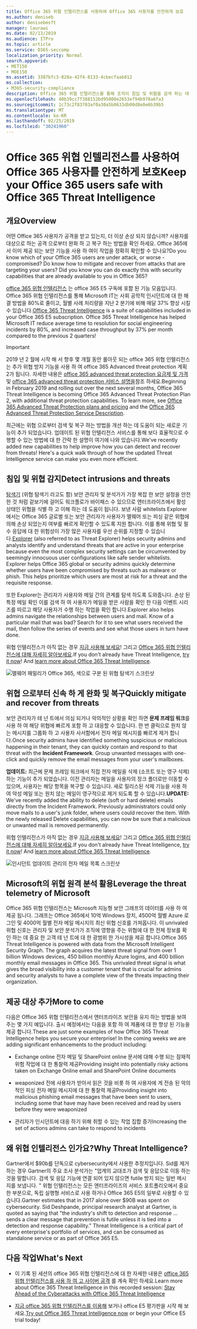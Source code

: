 ```yaml
---
title: Office 365 위협 인텔리전스를 사용하여 Office 365 사용자를 안전하게 보호
ms.author: deniseb
author: denisebmsft
manager: laurawi
ms.date: 02/13/2019
ms.audience: ITPro
ms.topic: article
ms.service: O365-seccomp
localization_priority: Normal
search.appverid:
- MET150
- MOE150
ms.assetid: 3387bfc3-028a-42f4-8133-4cbecfaab812
ms.collection:
- M365-security-compliance
description: Office 365 위협 인텔리전스를 통해 조직이 침입 및 위협을 검색 하는 데 도움을 주는 방법 및 위협 으로부터 신속 하 게 완화 및 복구할 수 있는 방법을 알아봅니다.
ms.openlocfilehash: 40b39cc7f388152bd95000e2653ef94b970a6fa3
ms.sourcegitcommit: 1c73c2f83703af0a30a5b0633db00d8e0e6b39b5
ms.translationtype: MT
ms.contentlocale: ko-KR
ms.lasthandoff: 02/25/2019
ms.locfileid: "30241960"
---
```

# <a name="keep-your-office-365-users-safe-with-office-365-threat-intelligence"></a><span data-ttu-id="ddd0a-103">Office 365 위협 인텔리전스를 사용하여 Office 365 사용자를 안전하게 보호</span><span class="sxs-lookup"><span data-stu-id="ddd0a-103">Keep your Office 365 users safe with Office 365 Threat Intelligence</span></span>

## <a name="overview"></a><span data-ttu-id="ddd0a-104">개요</span><span class="sxs-lookup"><span data-stu-id="ddd0a-104">Overview</span></span>

<span data-ttu-id="ddd0a-p101">어떤 Office 365 사용자가 공격을 받고 있는지, 더 이상 손상 되지 않습니까? 사용자를 대상으로 하는 공격 으로부터 완화 하 고 복구 하는 방법을 확인 하세요. Office 365에서 이미 제공 되는 보안 기능을 사용 하 여이 작업을 정확히 확인할 수 있나요?</span><span class="sxs-lookup"><span data-stu-id="ddd0a-p101">Do you know which of your Office 365 users are under attack, or worse - compromised? Do know how to mitigate and recover from attacks that are targeting your users? Did you know you can do exactly this with security capabilities that are already available to you in Office 365?</span></span> 
  
<span data-ttu-id="ddd0a-p102">[office 365 위협 인텔리전스](office-365-ti.md) 는 office 365 E5 구독에 포함 된 기능 모음입니다. Office 365 위협 인텔리전스를 통해 Microsoft IT는 사회 공학적 인시던트에 대 한 해결 방법을 80%로 줄이고, 월별 사례 처리량을 지난 2 분기에 비해 매달 37% 향상 시킬 수 있습니다.</span><span class="sxs-lookup"><span data-stu-id="ddd0a-p102">[Office 365 Threat Intelligence](office-365-ti.md) is a suite of capabilities included in your Office 365 E5 subscription. Office 365 Threat Intelligence has helped Microsoft IT reduce average time to resolution for social engineering incidents by 80%, and increased case throughput by 37% per month compared to the previous 2 quarters!</span></span> 

> [!IMPORTANT]
> <span data-ttu-id="ddd0a-p103">2019 년 2 월에 시작 해 서 향후 몇 개월 동안 롤아웃 되는 office 365 위협 인텔리전스는 추가 위협 방지 기능을 사용 하 여 office 365 Advanced threat protection 계획 2가 됩니다. 자세한 내용은 [office 365 advanced threat protection 요금제 및 가격](https://products.office.com/exchange/advance-threat-protection) 및 [office 365 advanced threat protection 서비스 설명을](https://docs.microsoft.com/office365/servicedescriptions/office-365-advanced-threat-protection-service-description)참조 하세요.</span><span class="sxs-lookup"><span data-stu-id="ddd0a-p103">Beginning in February 2019 and rolling out over the next several months, Office 365 Threat Intelligence is becoming Office 365 Advanced Threat Protection Plan 2, with additional threat protection capabilities. To learn more, see [Office 365 Advanced Threat Protection plans and pricing](https://products.office.com/exchange/advance-threat-protection) and the [Office 365 Advanced Threat Protection Service Description](https://docs.microsoft.com/office365/servicedescriptions/office-365-advanced-threat-protection-service-description).</span></span>
  
<span data-ttu-id="ddd0a-p104">최근에는 위협 으로부터 검색 및 복구 하는 방법을 개선 하는 데 도움이 되는 새로운 기능이 추가 되었습니다. 업데이트 된 위협 인텔리전스 서비스를 통해 보다 효율적으로 수행할 수 있는 방법에 대 한 간략 한 설명이 여기에 나와 있습니다.</span><span class="sxs-lookup"><span data-stu-id="ddd0a-p104">We've recently added new capabilities to help improve how you can detect and recover from threats! Here's a quick walk through of how the updated Threat Intelligence service can make you even more efficient.</span></span>
  
## <a name="detect-intrusions-and-threats"></a><span data-ttu-id="ddd0a-114">침입 및 위협 감지</span><span class="sxs-lookup"><span data-stu-id="ddd0a-114">Detect intrusions and threats</span></span>

<span data-ttu-id="ddd0a-p105">[탐색기](use-explorer-in-security-and-compliance.md) (위협 탐색기 라고도 함) 보안 관리자 및 분석가가 가장 복잡 한 보안 설정을 안전한 것 처럼 겉보기에 걸어도 워크플로가 바이패스 수 있으므로 엔터프라이즈에서 활성 상태인 위협을 식별 하 고 이해 하는 데 도움이 됩니다. 보낸 사람 whitelists Explorer에서는 Office 365 글로벌 또는 보안 관리자가 사용자가 맬웨어 또는 피싱 같은 위협에 의해 손상 되었는지 여부를 빠르게 확인할 수 있도록 지원 합니다. 이를 통해 위협 및 필수 응답에 대 한 위험성이 가장 많은 사용자를 우선 순위를 지정할 수 있습니다.</span><span class="sxs-lookup"><span data-stu-id="ddd0a-p105">[Explorer](use-explorer-in-security-and-compliance.md) (also referred to as Threat Explorer) helps security admins and analysts identify and understand threats that are active in your enterprise because even the most complex security settings can be circumvented by seemingly innocuous user configurations like safe sender whitelists. Explorer helps Office 365 global or security admins quickly determine whether users have been compromised by threats such as malware or phish. This helps prioritize which users are most at risk for a threat and the requisite response.</span></span> 
  
<span data-ttu-id="ddd0a-p106">또한 Explorer는 관리자가 사용자와 메일 간의 관계를 탐색 하도록 도와줍니다. 손상 된 특정 메일 확인 이를 검색 하 여 사용자가 메일을 받은 사람을 확인 한 다음 이벤트 시리즈를 따르고 해당 사용자가 수행 하는 작업을 확인 합니다.</span><span class="sxs-lookup"><span data-stu-id="ddd0a-p106">Explorer also helps admins navigate the relationships between users and mail. Know of a particular mail that was bad? Search for it to see what users received the mail, then follow the series of events and see what those users in turn have done.</span></span>

<span data-ttu-id="ddd0a-p107">위협 인텔리전스가 아직 없는 경우 [지금 사용해 보세요](https://aka.ms/tryo365threatintel3)! 그리고 [Office 365 위협 인텔리전스에 대해 자세히 알아보세요](https://aka.ms/readmoreabouto365threatintel).</span><span class="sxs-lookup"><span data-stu-id="ddd0a-p107">If you don't already have Threat Intelligence, [try it now](https://aka.ms/tryo365threatintel3)! And [learn more about Office 365 Threat Intelligence](https://aka.ms/readmoreabouto365threatintel).</span></span>
  
![맬웨어 패밀리가 Office 365, 색으로 구분 된 위협 탐색기 스크린샷](media/591338dd-252a-437d-b5f2-87aa42e74b0c.png)
  
## <a name="quickly-mitigate-and-recover-from-threats"></a><span data-ttu-id="ddd0a-124">위협 으로부터 신속 하 게 완화 및 복구</span><span class="sxs-lookup"><span data-stu-id="ddd0a-124">Quickly mitigate and recover from threats</span></span>

<span data-ttu-id="ddd0a-p108">보안 관리자가 테 넌 트에서 의심 되거나 악의적인 상황을 확인 하면 **문제 프레임 워크**를 사용 하 여 해당 위협에 빠르게 포함 하 고 대응할 수 있습니다. 한 번 클릭으로 원치 않는 메시지를 그룹화 하 고 사용자 사서함에서 전자 메일 메시지를 빠르게 제거 합니다.</span><span class="sxs-lookup"><span data-stu-id="ddd0a-p108">Once security admins have identified something suspicious or malicious happening in their tenant, they can quickly contain and respond to that threat with the **Incident Framework**. Group unwanted messages with one-click and quickly remove the email messages from your user's mailboxes.</span></span> 
  
 <span data-ttu-id="ddd0a-p109">**업데이트:** 최근에 문제 프레임 워크에서 직접 전자 메일을 삭제 (소프트 또는 영구 삭제) 하는 기능이 추가 되었습니다. 이전 관리자는 메일을 사용자의 정크 폴더로만 이동할 수 있으며, 사용자는 해당 항목을 복구할 수 있습니다. 새로 릴리스된 삭제 기능을 사용 하 여 악성 메일 또는 원치 않는 메일이 영구적으로 제거 되도록 할 수 있습니다.</span><span class="sxs-lookup"><span data-stu-id="ddd0a-p109">**UPDATE:** We've recently added the ability to delete (soft or hard delete) emails directly from the Incident Framework. Previously administrators could only move mails to a user's junk folder, where users could recover the item. With the newly released Delete capabilities, you can now be sure that a malicious or unwanted mail is removed permanently.</span></span> 
  
<span data-ttu-id="ddd0a-p110">위협 인텔리전스가 아직 없는 경우 [지금 사용해 보세요](https://aka.ms/tryo365threatintel3)! 그리고 [Office 365 위협 인텔리전스에 대해 자세히 알아보세요](https://aka.ms/readmoreabouto365threatintel).</span><span class="sxs-lookup"><span data-stu-id="ddd0a-p110">If you don't already have Threat Intelligence, [try it now](https://aka.ms/tryo365threatintel3)! And [learn more about Office 365 Threat Intelligence](https://aka.ms/readmoreabouto365threatintel).</span></span>
  
![인시던트 업데이트 관리의 전자 메일 목록 스크린샷](media/9d8452d3-d8d2-4b26-81f9-76396e08dd17.png)
  
## <a name="leverage-the-threat-telemetry-of-microsoft"></a><span data-ttu-id="ddd0a-133">Microsoft의 위협 원격 분석 활용</span><span class="sxs-lookup"><span data-stu-id="ddd0a-133">Leverage the threat telemetry of Microsoft</span></span>

<span data-ttu-id="ddd0a-p111">Office 365 위협 인텔리전스는 Microsoft 지능형 보안 그래프의 데이터를 사용 하 여 제공 됩니다. 그래프는 Office 365에서 10억 Windows 장치, 4500억 월별 Azure 로그인 및 4000억 월별 전자 메일 메시지의 최신 위협 신호를 가져옵니다. 이 unrivaled 위협 신호는 관리자 및 보안 분석가가 조직에 영향을 주는 위협에 대 한 전체 정보를 확인 하는 데 중요 한 고객 테 넌 트에 대 한 광범위 한 가시성을 제공 합니다.</span><span class="sxs-lookup"><span data-stu-id="ddd0a-p111">Office 365 Threat Intelligence is powered with data from the Microsoft Intelligent Security Graph. The graph acquires the latest threat signal from over 1 billion Windows devices, 450 billion monthly Azure logins, and 400 billion monthly email messages in Office 365. This unrivaled threat signal is what gives the broad visibility into a customer tenant that is crucial for admins and security analysts to have a complete view of the threats impacting their organization.</span></span> 
  
## <a name="more-to-come"></a><span data-ttu-id="ddd0a-137">제공 대상 추가</span><span class="sxs-lookup"><span data-stu-id="ddd0a-137">More to come</span></span>

<span data-ttu-id="ddd0a-p112">다음은 Office 365 위협 인텔리전스에서 엔터프라이즈 보안을 유지 하는 방법을 보여 주는 몇 가지 예입니다. 출시 예정에서는 다음을 포함 하 여 제품에 대 한 향상 된 기능을 제공 합니다.</span><span class="sxs-lookup"><span data-stu-id="ddd0a-p112">These are just some examples of how Office 365 Threat Intelligence helps you secure your enterprise! In the coming weeks we are adding significant enhancements to the product including:</span></span>
  
- <span data-ttu-id="ddd0a-140">Exchange online 전자 메일 및 SharePoint online 문서에 대해 수행 되는 잠재적 위험 작업에 대 한 통찰력 제공</span><span class="sxs-lookup"><span data-stu-id="ddd0a-140">Providing insight into potentially risky actions taken on Exchange Online email and SharePoint Online documents</span></span>
    
- <span data-ttu-id="ddd0a-141">weaponized 전에 사용자가 받아서 읽은 것을 비롯 하 여 사용자에 게 전송 된 악의적인 피싱 전자 메일 메시지에 대 한 통찰력 제공</span><span class="sxs-lookup"><span data-stu-id="ddd0a-141">Providing insight into malicious phishing email messages that have been sent to users, including some that have may have been received and read by users before they were weaponized</span></span>
    
- <span data-ttu-id="ddd0a-142">관리자가 인시던트에 대응 하기 위해 취할 수 있는 작업 집합 증가</span><span class="sxs-lookup"><span data-stu-id="ddd0a-142">Increasing the set of actions admins can take to respond to incidents</span></span>
    
## <a name="why-threat-intelligence"></a><span data-ttu-id="ddd0a-143">왜 위협 인텔리전스 인가요?</span><span class="sxs-lookup"><span data-stu-id="ddd0a-143">Why Threat Intelligence?</span></span>

<span data-ttu-id="ddd0a-p113">Gartner에서 $90b를 단독으로 cybersecurity에서 사용한 추정치입니다. Sid를 제거 하는 경우 Gartner의 주요 조사 분석가는 "업계의 교대조가 검색 및 응답으로 이동 하는 것을 말합니다. 검색 및 응답 기능에 연결 되어 있지 않으면 futile 방지 되는 일반 메시지를 보냅니다. " 위협 인텔리전스는 모든 엔터프라이즈의 서비스 포트폴리오에서 중요 한 부분으로, 독립 실행형 서비스로 사용 하거나 Office 365 E5의 일부로 사용할 수 있습니다.</span><span class="sxs-lookup"><span data-stu-id="ddd0a-p113">Gartner estimates that in 2017 alone over $90B was spent on cybersecurity. Sid Deshpande, principal research analyst at Gartner, is quoted as saying that "the industry's shift to detection and response … sends a clear message that prevention is futile unless it is tied into a detection and response capability." Threat Intelligence is a critical part of every enterprise's portfolio of services, and can be consumed as standalone service or as part of Office 365 E5.</span></span>
  
## <a name="whats-next"></a><span data-ttu-id="ddd0a-148">다음 작업</span><span class="sxs-lookup"><span data-stu-id="ddd0a-148">What's Next</span></span>

- <span data-ttu-id="ddd0a-149">이 기록 된 세션의 office 365 위협 인텔리전스에 대 한 자세한 내용은 [office 365 위협 인텔리전스를 사용 하 여 고 사이버 공격](https://myignite.microsoft.com/videos/53723) 를 계속 확인 하세요.</span><span class="sxs-lookup"><span data-stu-id="ddd0a-149">Learn more about Office 365 Threat Intelligence in this recorded session: [Stay Ahead of the Cyberattacks with Office 365 Threat Intelligence](https://myignite.microsoft.com/videos/53723)</span></span>
    
- <span data-ttu-id="ddd0a-150">[지금 office 365 위협 인텔리전스를 이용해](https://aka.ms/tryo365threatintel3) 보거나 office E5 평가판을 시작 해 보세요.</span><span class="sxs-lookup"><span data-stu-id="ddd0a-150">[Try out Office 365 Threat Intelligence now](https://aka.ms/tryo365threatintel3) or begin your Office E5 trial today!</span></span> 
    

